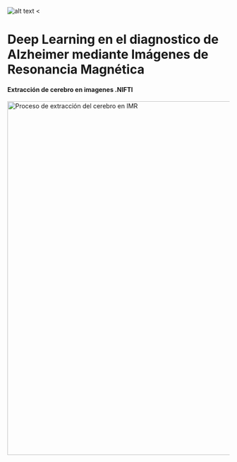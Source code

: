 ![alt text <](https://raw.githubusercontent.com/juadaves91/unir-tfm-alzheimer-diagnostic-deep-learning/main/Recursos/Imagenes/Unir_2021_logo.svg)

<div>
<h1> Deep Learning en el diagnostico de Alzheimer mediante Imágenes de Resonancia Magnética</h1>

<h4>Extracción de cerebro en imagenes .NIFTI</h4>

</div>



<div>
<img src="https://github.com/juadaves91/unir-tfm-alzheimer-diagnostic-deep-learning/blob/9c3594927eda053dd967026fbf8693584e7f9408/Recursos/Imagenes/Extraccion_cerebro.PNG" width="1100"
height="800" alt="Proceso de extracción del cerebro en IMR">
</div>

